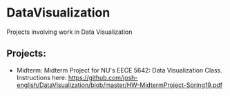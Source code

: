 # DataVisualization
Projects involving work in Data Visualization
## Projects:
- Midterm: Midterm Project for NU's EECE 5642: Data Visualization Class. Instructions here: https://github.com/josh-english/DataVisualization/blob/master/HW-MidtermProject-Spring19.pdf

